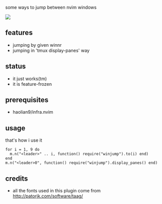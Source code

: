 some ways to jump between nvim windows

![](https://user-images.githubusercontent.com/6236829/275310774-bbfece58-d92c-4ec8-b077-3498ee96471a.jpg)

## features
* jumping by given winnr
* jumping in 'tmux display-panes' way


## status
* it just works(tm)
* it is feature-frozen


## prerequisites
* haolian9/infra.nvim


## usage
that's how i use it
```
for i = 1, 9 do
  m.n("<leader>" .. i, function() require("winjump").to(i) end)
end
m.n("<leader>0", function() require("winjump").display_panes() end)
```


## credits
* all the fonts used in this plugin come from http://patorjk.com/software/taag/

